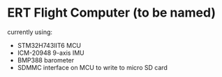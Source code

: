 # ERT Flight Computer (to be named)
currently using:
- STM32H743IIT6 MCU
- ICM-20948 9-axis IMU
- BMP388 barometer
- SDMMC interface on MCU to write to micro SD card
